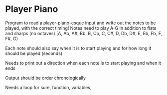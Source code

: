 # Player Piano
Program to read a player-piano-esque input and
write out the notes to be played, with the correct timing!
Notes need to play A-G in addition to flats and sharps (no octaves)
[A, Ab, A#, Bb, B, Cb,  C, C#, D, Db, D#, E, Eb, Fb, F, F#, G)

Each note should also say when it is to start playing and
for how long it should be played (seconds)

Needs to print out a direction when each note is to start playing
and when it ends

Output should be order chronologically

Needs a loop for sure, function, variables,
